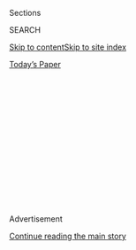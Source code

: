 <div id="app">

<div>

<div>

<div>

<div class="NYTAppHideMasthead css-1q2w90k e1suatyy0">

<div class="section css-ui9rw0 e1suatyy2">

<div class="css-eph4ug er09x8g0">

<div class="css-6n7j50">

</div>

<span class="css-1dv1kvn">Sections</span>

<div class="css-10488qs">

<span class="css-1dv1kvn">SEARCH</span>

</div>

[Skip to content](#site-content)[Skip to site
index](#site-index)

</div>

<div class="css-10698na e1huz5gh0">

</div>

</div>

<div id="masthead-bar-one" class="section hasLinks css-15hmgas e1csuq9d3">

<div class="css-uqyvli e1csuq9d0">

</div>

<div class="css-1uqjmks e1csuq9d1">

</div>

<div class="css-9e9ivx">

[](https://myaccount.nytimes3xbfgragh.onion/auth/login?response_type=cookie&client_id=vi)

</div>

<div class="css-1bvtpon e1csuq9d2">

[Today’s
Paper](https://www.nytimes3xbfgragh.onion/section/todayspaper)

</div>

</div>

</div>

</div>

<div data-aria-hidden="false">

<div id="site-content" data-role="main">

<div>

<div class="css-1aor85t" style="opacity:0.000000001;z-index:-1;visibility:hidden">

<div class="css-1hqnpie">

<div class="css-epjblv">

<span class="css-17xtcya">[Opinion](/section/opinion)</span><span class="css-x15j1o">|</span><span class="css-fwqvlz">God
Did Not Commute Roger Stone’s
Sentence</span>

</div>

<div class="css-k008qs">

<div class="css-1iwv8en">

<span class="css-18z7m18"></span>

<div>

</div>

</div>

<span class="css-1n6z4y">https://nyti.ms/3j5shCW</span>

<div class="css-1705lsu">

<div class="css-4xjgmj">

<div class="css-4skfbu" data-role="toolbar" data-aria-label="Social Media Share buttons, Save button, and Comments Panel with current comment count" data-testid="share-tools">

  - 
  - 
  - 
  - 
    
    <div class="css-6n7j50">
    
    </div>

  - 
  - 

</div>

</div>

</div>

</div>

</div>

</div>

<div class="css-13pd83m">

</div>

<div id="top-wrapper" class="css-1sy8kpn">

<div id="top-slug" class="css-l9onyx">

Advertisement

</div>

[Continue reading the main
story](#after-top)

<div class="ad top-wrapper" style="text-align:center;height:100%;display:block;min-height:250px">

<div id="top" class="place-ad" data-position="top" data-size-key="top">

</div>

</div>

<div id="after-top">

</div>

</div>

<div>

<div class="css-v5btjw etb61u70">

<div class="css-v05ibm etb61u71">

[Opinion](/section/opinion)

</div>

</div>

<div id="sponsor-wrapper" class="css-1hyfx7x">

<div id="sponsor-slug" class="css-19vbshk">

Supported by

</div>

[Continue reading the main
story](#after-sponsor)

<div id="sponsor" class="ad sponsor-wrapper" style="text-align:center;height:100%;display:block">

</div>

<div id="after-sponsor">

</div>

</div>

<div class="css-186x18t">

</div>

<div class="css-1vkm6nb ehdk2mb0">

# God Did Not Commute Roger Stone’s Sentence

</div>

Trump’s enablers recast rationalizations as righteousness.

<div class="css-18e8msd">

<div class="css-vp77d3 epjyd6m0">

<div class="css-1p10dcb ey68jwv0" data-aria-hidden="true">

[![Frank
Bruni](https://static01.graylady3jvrrxbe.onion/images/2018/04/03/opinion/frank-bruni/frank-bruni-thumbLarge.png
"Frank Bruni")](https://www.nytimes3xbfgragh.onion/by/frank-bruni)

</div>

<div class="css-1baulvz">

By [<span class="css-1baulvz last-byline" itemprop="name">Frank
Bruni</span>](https://www.nytimes3xbfgragh.onion/by/frank-bruni)

<div class="css-8atqhb">

Opinion Columnist

</div>

</div>

</div>

  - July 15,
    2020

  - 
    
    <div class="css-4xjgmj">
    
    <div class="css-d8bdto" data-role="toolbar" data-aria-label="Social Media Share buttons, Save button, and Comments Panel with current comment count" data-testid="share-tools">
    
      - 
      - 
      - 
      - 
        
        <div class="css-6n7j50">
        
        </div>
    
      - 
      - 
    
    </div>
    
    </div>

</div>

<div class="css-79elbk" data-testid="photoviewer-wrapper">

<div class="css-z3e15g" data-testid="photoviewer-wrapper-hidden">

</div>

<div class="css-1a48zt4 ehw59r15" data-testid="photoviewer-children">

![<span class="css-16f3y1r e13ogyst0" data-aria-hidden="true">Roger
Stone outside the federal court in Washington in
2019.</span><span class="css-cnj6d5 e1z0qqy90" itemprop="copyrightHolder"><span class="css-1ly73wi e1tej78p0">Credit...</span><span><span>Manuel
Balce Ceneta/Associated
Press</span></span></span>](https://static01.graylady3jvrrxbe.onion/images/2020/07/15/opinion/15bruniWeb/15bruniWeb-articleLarge.jpg?quality=75&auto=webp&disable=upscale)

</div>

</div>

</div>

<div class="section meteredContent css-1r7ky0e" name="articleBody" itemprop="articleBody">

<div class="css-1fanzo5 StoryBodyCompanionColumn">

<div class="css-53u6y8">

*This article is part of Frank Bruni’s free newsletter. You can* [*sign
up here*](https://www.nytimes3xbfgragh.onion/newsletters/frank-bruni)
*to receive it every Wednesday.*

As the start of his prison sentence approached, Roger Stone didn’t
despair.

“I had prayed fervently,” the felon told Mike Allen of Axios in [a phone
interview](https://www.axios.com/roger-stone-interview-campaign-trump-37b8e1d9-cd72-47ea-8401-801b99d1ea0f.html)
a few days ago, adding that he believed that “the whole matter was in
God’s hands” and that “God would provide.”

“And he did,” Stone said.

No, Mr. Stone. *President Trump* provided. That’s who [commuted your
sentence](https://www.nytimes3xbfgragh.onion/2020/07/10/us/politics/trump-roger-stone-clemency.html)
and set you free, which you have no business being. And this conflation
of human corruption and divine intervention, of “The Apprentice” and the
Almighty, has gone too far and has to stop. It’s an insult to true
faith. It’s cheap.

I’m not going to detail the ways in which godliness and Trumpiness are
at violent odds with each other. I’m not going to delineate the
president’s digressions from the Commandments. That’s an exercise in the
blindingly obvious.

</div>

</div>

<div class="css-1fanzo5 StoryBodyCompanionColumn">

<div class="css-53u6y8">

Nor do I care to revisit the question of why so many evangelicals and
other conservative Christians support Trump, because it has been amply
visited and there’s no mystery there. Trump has aligned certain
positions of his — principally, opposition to legal abortion — with
theirs. They’ll accept his profanity in return for his judges. It’s a
calculation, pure and simple: a compromise. Politics is lousy with them.

But I do want to flag the propensity for God talk among Trump’s
unscrupulous minions. I want to object to their use of God as a cover,
their nod to God to justify their service to a president who no doubt
thinks that the Golden Rule refers to the requisite measure of gilding
for a skyscraper or casino.

They have turned God into a prop, a tic, and while they’re welcome to
their rationalizations, they’re not entitled to their righteousness. I’m
not offended on behalf of God. I’m offended on behalf of decency.

Kayleigh McEnany, the relatively new White House press secretary, wears
a silver cross around her neck. As [a recent profile of
her](https://www.theatlantic.com/politics/archive/2020/06/kayleigh-mcenany-trump-evangelicals/613471/)
in The Atlantic by Emma Green pointed out, she publicly faith-shamed
reporters who challenged Trump’s blasé attitude toward the pandemic as a
group that “desperately wants to see these churches and houses of
worship stay closed.”

And in a recent interview with the Christian Broadcasting Network,
McEnany said: “I stand as a Christian woman, someone who believes in
equality and truth and loyalty and honesty.” She also, by all
appearances, believes in Trump, which doesn’t quite square with those
other principles. But it does give her a pedestal.

</div>

</div>

<div class="css-1fanzo5 StoryBodyCompanionColumn">

<div class="css-53u6y8">

“Only God could deliver such a savior to our nation and only God could
allow me to help,” Brad Parscale, who is managing Trump’s re-election
campaign,
[tweeted](https://twitter.com/parscale/status/1123212317376811009) last
year. Hmm. I don’t know about that. Vladimir Putin and Mark Zuckerberg
played their parts.

Sarah Huckabee Sanders, who once had McEnany’s job, [suggested that
Trump was
chosen](https://www.politico.com/story/2019/04/30/donald-trump-evangelicals-god-1294578)
for his current task by God. So did Mike Pompeo, the secretary of state.

I wouldn’t be at all surprised if Bill Barr, the attorney general, more
or less shares that view. The tenor of [a big
speech](https://www.justice.gov/opa/speech/attorney-general-william-p-barr-delivers-remarks-law-school-and-de-nicola-center-ethics)
he gave last year at the University of Notre Dame made clear that he
sees himself as a soldier in a holy war between the Judeo-Christian
tradition and godless secularists. He must see Trump as the general,
given [how
obsequiously](https://www.nytimes3xbfgragh.onion/2019/12/10/opinion/william-barr-trump.html)
he marches behind him.

I have enormous respect for people of faith, or at least for many of
them, because their conviction can be a wellspring of empathy,
generosity, grace. But those traits also flourish in many people who
don’t belong to any organized religion or, for that matter, don’t
believe in God. And invoking God — as so many of Trump’s enablers do —
is no predictor of rectitude or real devotion. Sometimes it’s just a
reflex. Other times it’s a ruse.

I myself am not conventionally religious. I’m not versed in theology,
either. So I cannot claim to understand God’s design any better than the
Trump aides who drone on about it do. I’m no more tapped into God than
Roger Stone is.

But I’m nonetheless confident that no God would smile on Trump’s
stewardship of this pandemic, during which so many lives are being
needlessly lost. No God would bless Trump’s march across Lafayette
Square, which was [cleared with force and tear
gas](https://www.nytimes3xbfgragh.onion/2020/06/01/us/politics/trump-st-johns-church-bible.html),
so that he could brandish a Bible for photographers, turning a sacred
text into a partisan bauble.

No God would fail to notice the void of penitence in a president with so
much to atone for. And no God would put Stone, a dirty-trickster who has
never demonstrated any discernible interest in cleansing himself, at the
top of his to-do list, liberating him so that he could rejoin the ranks
of Republicans intent on securing Trump another four years.

Good luck to them. Polls, death tolls and the president’s [increasingly
unhinged
behavior](https://www.nytimes3xbfgragh.onion/2020/07/14/us/politics/trump-news-conference.html)
suggest that they haven’t a prayer.

*I invite you to sign up for my free* [*weekly email
newsletter*](https://www.nytimes3xbfgragh.onion/newsletters/frank-bruni)*.
You can follow me on Twitter
(*[*@FrankBruni*](https://twitter.com/FrankBruni)*).*

*Listen to* [*“The Argument”
podcast*](https://www.nytimes3xbfgragh.onion/column/the-argument) *every
Thursday morning, with Ross Douthat, Michelle Goldberg and me.*

</div>

</div>

</div>

<div>

</div>

<div>

</div>

<div>

</div>

<div>

<div id="bottom-wrapper" class="css-1ede5it">

<div id="bottom-slug" class="css-l9onyx">

Advertisement

</div>

[Continue reading the main
story](#after-bottom)

<div id="bottom" class="ad bottom-wrapper" style="text-align:center;height:100%;display:block;min-height:90px">

</div>

<div id="after-bottom">

</div>

</div>

</div>

</div>

</div>

## Site Index

<div>

</div>

## Site Information Navigation

  - [© <span>2020</span> <span>The New York Times
    Company</span>](https://help.nytimes3xbfgragh.onion/hc/en-us/articles/115014792127-Copyright-notice)

<!-- end list -->

  - [NYTCo](https://www.nytco.com/)
  - [Contact
    Us](https://help.nytimes3xbfgragh.onion/hc/en-us/articles/115015385887-Contact-Us)
  - [Work with us](https://www.nytco.com/careers/)
  - [Advertise](https://nytmediakit.com/)
  - [T Brand Studio](http://www.tbrandstudio.com/)
  - [Your Ad
    Choices](https://www.nytimes3xbfgragh.onion/privacy/cookie-policy#how-do-i-manage-trackers)
  - [Privacy](https://www.nytimes3xbfgragh.onion/privacy)
  - [Terms of
    Service](https://help.nytimes3xbfgragh.onion/hc/en-us/articles/115014893428-Terms-of-service)
  - [Terms of
    Sale](https://help.nytimes3xbfgragh.onion/hc/en-us/articles/115014893968-Terms-of-sale)
  - [Site
    Map](https://spiderbites.nytimes3xbfgragh.onion)
  - [Help](https://help.nytimes3xbfgragh.onion/hc/en-us)
  - [Subscriptions](https://www.nytimes3xbfgragh.onion/subscription?campaignId=37WXW)

</div>

</div>

</div>

</div>
